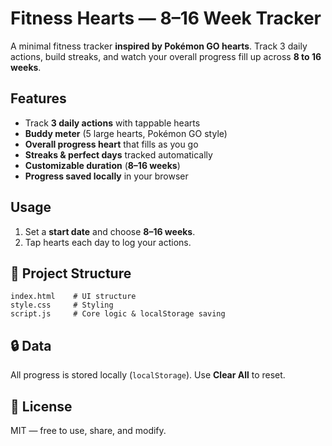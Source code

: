 
# Fitness Hearts — 8–16 Week Tracker

A minimal fitness tracker **inspired by Pokémon GO hearts**. Track 3 daily actions, build streaks, and watch your overall progress fill up across **8 to 16 weeks**.

## Features

* Track **3 daily actions** with tappable hearts
* **Buddy meter** (5 large hearts, Pokémon GO style)
* **Overall progress heart** that fills as you go
* **Streaks & perfect days** tracked automatically
* **Customizable duration** (**8–16 weeks**)
* **Progress saved locally** in your browser

## Usage

1. Set a **start date** and choose **8–16 weeks**.
2. Tap hearts each day to log your actions.

## 📂 Project Structure

```
index.html    # UI structure
style.css     # Styling
script.js     # Core logic & localStorage saving
```

## 🔒 Data

All progress is stored locally (`localStorage`). Use **Clear All** to reset.

## 📜 License

MIT — free to use, share, and modify.
